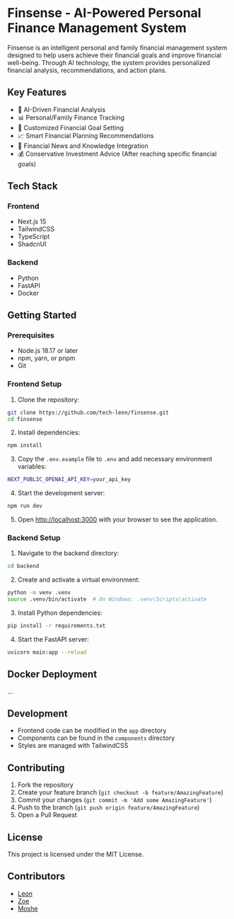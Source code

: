 # Finsense - AI-Powered Personal Finance Management System

Finsense is an intelligent personal and family financial management system designed to help users achieve their financial goals and improve financial well-being. Through AI technology, the system provides personalized financial analysis, recommendations, and action plans.

## Key Features

- 🤖 AI-Driven Financial Analysis
- 📊 Personal/Family Finance Tracking
- 🎯 Customized Financial Goal Setting
- 📈 Smart Financial Planning Recommendations
- 📰 Financial News and Knowledge Integration
- 💰 Conservative Investment Advice (After reaching specific financial goals)

## Tech Stack

### Frontend
- Next.js 15
- TailwindCSS
- TypeScript
- ShadcnUI

### Backend
- Python
- FastAPI
- Docker

## Getting Started

### Prerequisites
- Node.js 18.17 or later
- npm, yarn, or pnpm
- Git

### Frontend Setup

1. Clone the repository:
```bash
git clone https://github.com/tech-leon/finsense.git
cd finsense
```

2. Install dependencies:
```bash
npm install
```

3. Copy the `.env.example` file to `.env` and add necessary environment variables:
```bash
NEXT_PUBLIC_OPENAI_API_KEY=your_api_key
```

4. Start the development server:
```bash
npm run dev
```

5. Open [http://localhost:3000](http://localhost:3000) with your browser to see the application.

### Backend Setup

1. Navigate to the backend directory:
```bash
cd backend
```

2. Create and activate a virtual environment:
```bash
python -m venv .venv
source .venv/bin/activate  # On Windows: .venv\Scripts\activate
```

3. Install Python dependencies:
```bash
pip install -r requirements.txt
```

4. Start the FastAPI server:
```bash
uvicorn main:app --reload
```

## Docker Deployment

...

## Development

- Frontend code can be modified in the `app` directory
- Components can be found in the `components` directory
- Styles are managed with TailwindCSS

## Contributing

1. Fork the repository
2. Create your feature branch (`git checkout -b feature/AmazingFeature`)
3. Commit your changes (`git commit -m 'Add some AmazingFeature'`)
4. Push to the branch (`git push origin feature/AmazingFeature`)
5. Open a Pull Request

## License

This project is licensed under the MIT License.

## Contributors

- [Leon](https://github.com/tech-leon)
- [Zoe](https://github.com/zoetech0202)
- [Moshe](https://github.com/mmiSSo-01)
